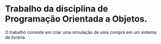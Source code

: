 # Trabalho da dísciplina de Programação Orientada a Objetos.
O trabalho consiste em criar uma simulação de uma compra em um sistema de livraria.
